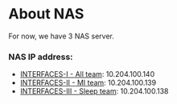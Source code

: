 # About NAS

For now, we have 3 NAS server.

### NAS IP address:

- [INTERFACES-I  - All team](http://10.204.100.140:5000/): 10.204.100.140
- [INTERFACES-II - MI team](http://10.204.100.139:5000/): 10.204.100.139
- [INTERFACES-III - Sleep team](http://10.204.100.138:5000/): 10.204.100.138

